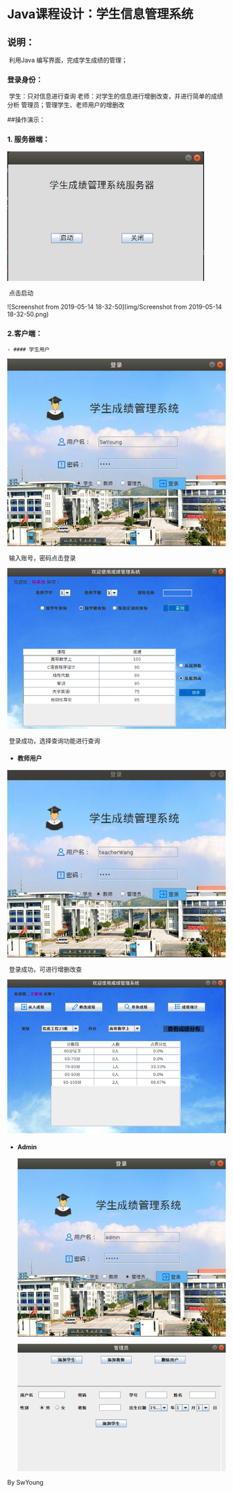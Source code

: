 # Java课程设计：学生信息管理系统

## 说明：

​	利用Java 编写界面，完成学生成绩的管理；
### 登录身份：
​         学生：只对信息进行查询
​         老师：对学生的信息进行增删改查，并进行简单的成绩分析
​         管理员；管理学生、老师用户的增删改

##操作演示：

### 1. 服务器端：

![1557829772779](img/1557829772779.png)



​                 点击启动

![Screenshot from 2019-05-14 18-32-50](img/Screenshot from 2019-05-14 18-32-50.png)

### 2.客户端：

	- #### 学生用户

![1557830059157](img/1557830059157.png)



​         输入账号，密码点击登录

![1557830095637](img/1557830095637.png)

​     登录成功，选择查询功能进行查询

- ####  教师用户

![1557936602526](img/1557936602526.png)

​        登录成功，可进行增删改查

![1557936659005](img/1557936659005.png)



- #### Admin

  ![1557936698962](img/1557936698962.png)

  ![1557936749641](img/1557936749641.png)

  







By SwYoung
